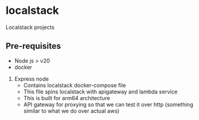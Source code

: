 # localstack
Localstack projects

## Pre-requisites
- Node js > v20
- docker

1. Express node 
    - Contains localstack docker-compose file
    - This file spins localstack with apigateway and lambda service
    - This is built for arm64 architecture
    - API gateway for proxying so that we can test it over http (something similar to what we do over actual aws)

